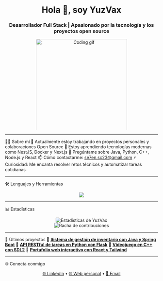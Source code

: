 <h1 align="center">Hola 👋, soy YuzVax</h1>
<h3 align="center">Desarrollador Full Stack | Apasionado por la tecnología y los proyectos open source</h3>

<p align="center">
  <img src="https://media.giphy.com/media/qgQUggAC3Pfv687qPC/giphy.gif" width="300" alt="Coding gif"/>
</p>

---

🧑‍💻 Sobre mí
🔭 Actualmente estoy trabajando en proyectos personales y colaboraciones Open Source
🌱 Estoy aprendiendo tecnologías modernas como NestJS, Docker y Next.js
💬 Pregúntame sobre Java, Python, C++, Node.js y React
📫 Cómo contactarme: se7en.sc23@gmail.com
⚡ Curiosidad: Me encanta resolver retos técnicos y automatizar tareas cotidianas

---

🛠️ Lenguajes y Herramientas
<p align="center">
  <img src="https://skillicons.dev/icons?i=java,python,cpp,cs,js,ts,react,nodejs,html,css,tailwind,mysql,postgres,mongodb,docker,git,github,vscode,linux" />
</p>

---

📊 Estadísticas
<p align="center">
  <img src="https://github-readme-stats.vercel.app/api?username=YuzVax&show_icons=true&theme=radical" alt="Estadísticas de YuzVax" />
  <br />
  <img src="https://github-readme-streak-stats.herokuapp.com/?user=SX1109&theme=radical" alt="Racha de contribuciones" />
</p>

---

🧠 Últimos proyectos
🔗 [**Sistema de gestión de inventario con Java y Spring Boot**](#)
🔗 [**API RESTful de tareas en Python con Flask**](#)
🔗 [**Videojuego en C++ con SDL2**](#)
🔗 [**Portafolio web interactivo con React y Tailwind**](#)

---

🌐 Conecta conmigo
<p align="center">
  <a href="https://linkedin.com/in/tuusuario" target="_blank">🌐 LinkedIn</a> •
  <a href="https://sx1109.dev">🌐 Web personal</a> •
  <a href="mailto:sx1109.dev@gmail.com">📧 Email</a>
</p>

